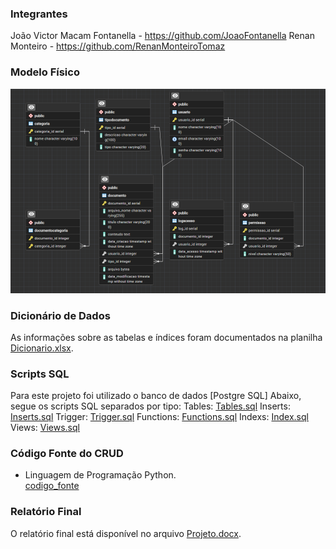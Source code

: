 ### Integrantes
João Victor Macam Fontanella - https://github.com/JoaoFontanella
Renan Monteiro - https://github.com/RenanMonteiroTomaz

### Modelo Físico

![image](https://raw.githubusercontent.com/JoaoFontanella/Banco_de_Dados/main/modelo_fisico/EDR.png)
  
### Dicionário de Dados
As informações sobre as tabelas e índices foram documentados na planilha [Dicionario.xlsx](dicionario/Dicionario.xlsx).

### Scripts SQL
Para este projeto foi utilizado o banco de dados [Postgre SQL]
Abaixo, segue os scripts SQL separados por tipo:
Tables: [Tables.sql](sql/Tables.sql)
Inserts: [Inserts.sql](sql/Inserts.sql)
Trigger: [Trigger.sql](sql/Trigger.sql)
Functions: [Functions.sql](sql/Functions.sql)
Indexs: [Index.sql](sql/Index.sql)
Views: [Views.sql](sql/Views.sql)

### Código Fonte do CRUD
- Linguagem de Programação Python.<br>
[codigo_fonte](codigo_fonte/CRUD.py)


### Relatório Final
O relatório final está disponível no arquivo [Projeto.docx](relatorio/Projeto.docx).
